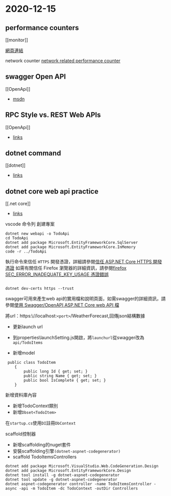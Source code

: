 # 2020-12-15

## performance counters

[[monitor]]

[網頁連結](https://michaelscodingspot.com/performance-counters/)

network counter
[network related performance counter](https://docs.microsoft.com/en-us/windows-server/networking/technologies/network-subsystem/net-sub-performance-counters)

## swagger Open API

[[OpenApi]]

- [msdn](https://docs.microsoft.com/zh-tw/aspnet/core/tutorials/web-api-help-pages-using-swagger?view=aspnetcore-5.0)

## RPC Style vs. REST Web APIs

[[OpenApi]]

- [links](https://blog.jscrambler.com/rpc-style-vs-rest-web-apis/)

## dotnet command

[[dotnet]]

- [links](https://docs.microsoft.com/zh-tw/dotnet/core/tools/dotnet)

## dotnet core web api practice

[[.net core]]

- [links](https://docs.microsoft.com/zh-tw/aspnet/core/tutorials/first-web-api?view=aspnetcore-5.0&tabs=visual-studio-code)

vscode 命令列
創建專案

```text
dotnet new webapi -o TodoApi
cd TodoApi
dotnet add package Microsoft.EntityFrameworkCore.SqlServer
dotnet add package Microsoft.EntityFrameworkCore.InMemory
code -r ../TodoApi

```

執行命令來信任 `HTTPS` 開發憑證，詳細請參閱[信任 ASP.NET Core HTTPS 開發憑證](https://docs.microsoft.com/zh-tw/aspnet/core/security/enforcing-ssl?view=aspnetcore-5.0&tabs=visual-studio#trust-the-aspnet-core-https-development-certificate-on-windows-and-macos)
如需有關信任 Firefox 瀏覽器的詳細資訊，請參閱[firefox SEC_ERROR_INADEQUATE_KEY_USAGE 憑證錯誤](https://docs.microsoft.com/zh-tw/aspnet/core/security/enforcing-ssl?view=aspnetcore-5.0&tabs=visual-studio#trust-ff)

```text

dotnet dev-certs https --trust

```

swagger可用來產生web api的實用檔和說明頁面，如需swagger的詳細資訊，請參閱[使用 Swagger/OpenAPI ASP.NET Core web API 檔](https://docs.microsoft.com/zh-tw/aspnet/core/tutorials/web-api-help-pages-using-swagger?view=aspnetcore-5.0)

將url：https:\\//localhost:`<port>`/WeatherForecast,回傳json結構數據

- 更新launch url
- 到properties\launchSetting.js開啟，將`launchurl`從swagger改為`api/TodoItems`

- 新增model

```text
 public class TodoItem
    {
        public long Id { get; set; }
        public string Name { get; set; }
        public bool IsComplete { get; set; }
    }
```

新增資料庫內容

- 新增TodoContext類別
- 新增`Dbset<TodoItem>`

在`startup.cs`使用`DI`註冊`DbContext`

scaffold控制器

- 新增scaffolding的nuget套件
- 安裝scaffolding引擎`(dotnet-aspnet-codegenerator)`
- scaffold TodoItemsControllers

```text
dotnet add package Microsoft.VisualStudio.Web.CodeGeneration.Design
dotnet add package Microsoft.EntityFrameworkCore.Design
dotnet tool install -g dotnet-aspnet-codegenerator
dotnet tool update -g dotnet-aspnet-codegenerator
dotnet aspnet-codegenerator controller -name TodoItemsController -async -api -m TodoItem -dc TodoContext -outDir Controllers

```

